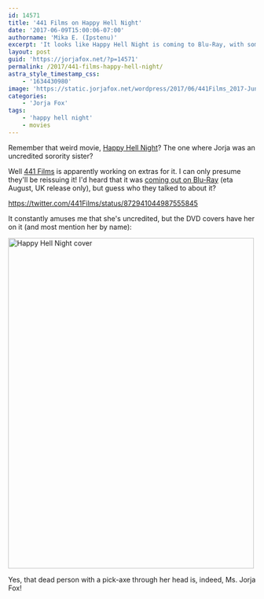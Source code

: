 ```yaml
---
id: 14571
title: '441 Films on Happy Hell Night'
date: '2017-06-09T15:00:06-07:00'
authorname: 'Mika E. (Ipstenu)'
excerpt: 'It looks like Happy Hell Night is coming to Blu-Ray, with some extras!'
layout: post
guid: 'https://jorjafox.net/?p=14571'
permalink: /2017/441-films-happy-hell-night/
astra_style_timestamp_css:
    - '1634430980'
image: 'https://static.jorjafox.net/wordpress/2017/06/441Films_2017-Jun-08.jpg'
categories:
    - 'Jorja Fox'
tags:
    - 'happy hell night'
    - movies
---
```


Remember that weird movie, <a href="https://jorjafox.net/library/actor/happy-hell-night/">Happy Hell Night</a>? The one where Jorja was an uncredited sorority sister?

Well <a href="http://www.441films.com">441 Films</a> is apparently working on extras for it. I can only presume they'll be reissuing it! I'd heard that it was <a href="http://www.blu-ray.com/movies/Happy-Hell-Night-Blu-ray/177005/">coming out on Blu-Ray</a> (eta August, UK release only), but guess who they talked to about it?

https://twitter.com/441Films/status/872941044987555845

It constantly amuses me that she's uncredited, but the DVD covers have her on it (and most mention her by name):

<img class="aligncenter size-full wp-image-14572" src="//static.jorjafox.net/wordpress/2017/06/eed2a3b77189ce09c8310ab36e31ce241f860220.jpg" alt="Happy Hell Night cover" width="500" height="672" />

Yes, that dead person with a pick-axe through her head is, indeed, Ms. Jorja Fox!
